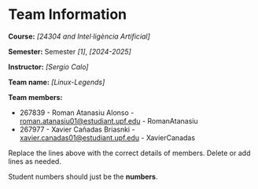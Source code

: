 # Team Information

**Course:** _[24304 and Intel·ligència Artificial]_

**Semester:** Semester _[1]_, _[2024-2025]_

**Instructor:** _[Sergio Calo]_

**Team name:** _[Linux-Legends]_

**Team members:**

* 267839 - Roman Atanasiu Alonso - roman.atanasiu01@estudiant.upf.edu - RomanAtanasiu
* 267977 - Xavier Cañadas Briasnki - xavier.canadas01@estudiant.upf.edu - XavierCanadas

Replace the lines above with the correct details of members. Delete or add lines as needed.

Student numbers should just be the **numbers**.
